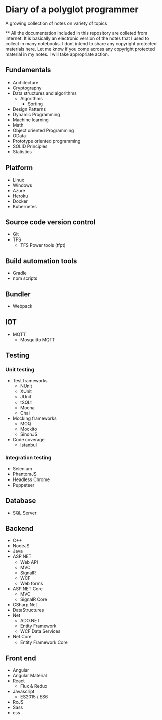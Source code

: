 # Diary of a polyglot programmer

A growing collection of notes on variety of topics

** All the documentation included in this repository are colleted from internet. It is basically an electronic version of the notes that I used to collect in many notebooks. I dont intend to share any copyright protected materials here. Let me know if you come across any copyright protected material in my notes. I will take appropriate action.

## Fundamentals

* Architecture
* Cryptography
* Data structures and algorithms
  * Algorithms
    * Sorting 
* Design Patterns
* Dynamic Programming
* Machine learning
* Math
* Object oriented Programming
* OData
* Prototype oriented programming
* SOLID Principles
* Statistics
 
## Platform

* Linux
* Windows
* Azure
* Heroku
* Docker
* Kubernetes

## Source code version control

* Git
* TFS
  * TFS Power tools (tfpt)

## Build automation tools

* Gradle
* npm scripts

## Bundler

* Webpack

## IOT

* MQTT
  * Mosquitto MQTT

## Testing

### Unit testing

* Test frameworks
  * NUnit
  * XUnit
  * JUnit
  * tSQLt
  * Mocha
  * Chai
* Mocking frameworks
  * MOQ
  * Mockito
  * SinonJS
* Code coverage
  * Istanbul

### Integration testing
  
* Selenium
* PhantomJS
* Headless Chrome
* Puppeteer

## Database

* SQL Server

## Backend

* C++
* NodeJS
* Java
* ASP.NET
  * Web API
  * MVC
  * SignalR
  * WCF
  * Web forms
* ASP.NET Core
  * MVC
  * SignalR Core
* CSharp.Net 
* DataStructures
* Net
  * ADO.NET
  * Entity Framework
  * WCF Data Services
* Net Core
  * Entity Framework Core

## Front end

* Angular
* Angular Material
* React
  * Flux & Redux
* Javascript
  * ES2015 / ES6
* RxJS
* Sass
* css
